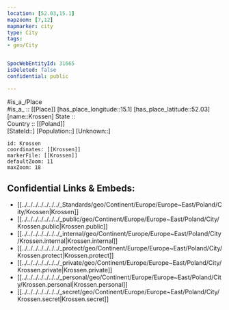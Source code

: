 ```yaml
---
location: [52.03,15.1] 
mapzoom: [7,12] 
mapmarker: city 
type: City
tags:
- geo/City


SpocWebEntityId: 31665
isDeleted: false
confidential: public

---
```

#is_a_/Place  
#is_a_ :: [[Place]] 
[has_place_longitude::15.1] 
[has_place_latitude::52.03] 
[name::Krossen] 
State ::  
Country :: [[Poland]]  
[StateId::] 
[Population::] 
[Unknown::] 


```leaflet
id: Krossen
coordinates: [[Krossen]] 
markerFile: [[Krossen]] 
defaultZoom: 11 
maxZoom: 18
```


## Confidential Links & Embeds: 
- [[../../../../../../../_Standards/geo/Continent/Europe/Europe~East/Poland/City/Krossen|Krossen]] 
- [[../../../../../../../_public/geo/Continent/Europe/Europe~East/Poland/City/Krossen.public|Krossen.public]] 
- [[../../../../../../../_internal/geo/Continent/Europe/Europe~East/Poland/City/Krossen.internal|Krossen.internal]] 
- [[../../../../../../../_protect/geo/Continent/Europe/Europe~East/Poland/City/Krossen.protect|Krossen.protect]] 
- [[../../../../../../../_private/geo/Continent/Europe/Europe~East/Poland/City/Krossen.private|Krossen.private]] 
- [[../../../../../../../_personal/geo/Continent/Europe/Europe~East/Poland/City/Krossen.personal|Krossen.personal]] 
- [[../../../../../../../_secret/geo/Continent/Europe/Europe~East/Poland/City/Krossen.secret|Krossen.secret]] 
